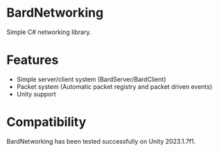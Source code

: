 # BardNetworking
Simple C# networking library. 

# Features
- Simple server/client system (BardServer/BardClient)
- Packet system (Automatic packet registry and packet driven events)
- Unity support

# Compatibility
BardNetworking has been tested successfully on Unity 2023.1.7f1. 
 
